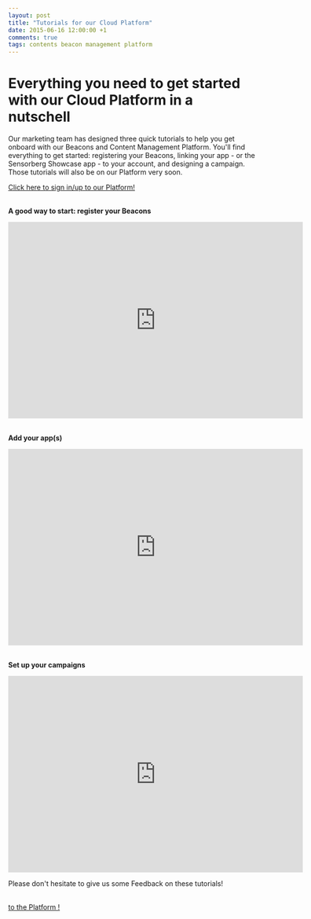 ```yaml
---
layout: post
title: "Tutorials for our Cloud Platform"
date: 2015-06-16 12:00:00 +1
comments: true
tags: contents beacon management platform
---
```


# Everything you need to get started with our Cloud Platform in a nutschell<br/>

Our marketing team has designed three quick tutorials to help you get onboard with our Beacons and Content Management Platform. You'll find everything to get started: registering your Beacons, linking your app - or the Sensorberg Showcase app - to your account, and designing a campaign. Those tutorials will also be on our Platform very soon.
<br/>

<a href="https://manage.sensorberg.com/#/signin"> Click here to sign in/up to our Platform! </a>
<br/>
<br/>

**A good way to start: register your Beacons**<br/>

<!--more-->










<iframe width="600" height="400" src="https://www.youtube.com/embed/8T7g2m5nRFM?autoplay=1&loop=1&rel=0&playlist=8T7g2m5nRFM" frameborder="0" allowfullscreen></iframe>
<br/><br/>



**Add your app(s)**




<iframe width="600" height="400" src="https://www.youtube.com/embed/8T7g2m5nRFM?autoplay=1&loop=1&rel=0&playlist=8T7g2m5nRFM" frameborder="0" allowfullscreen></iframe>
<br/><br/>

**Set up your campaigns**



<iframe width="600" height="400" src="https://www.youtube.com/embed/8T7g2m5nRFM?autoplay=1&loop=1&rel=0&playlist=8T7g2m5nRFM" frameborder="0" allowfullscreen></iframe>
<br/>

Please don't hesitate to give us some Feedback on these tutorials!
<br/> <br/>


 <a href="https://manage.sensorberg.com/#/signin"> to the Platform ! </a>

 <br/> <br/>